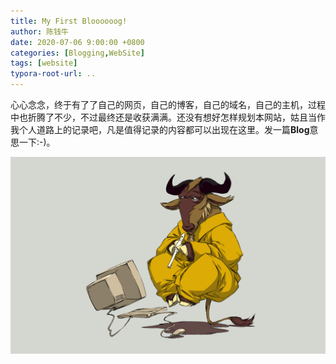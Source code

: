 ```yaml
---
title: My First Bloooooog!
author: 陈钱牛
date: 2020-07-06 9:00:00 +0800
categories: [Blogging,WebSite]
tags: [website]
typora-root-url: ..
---
```


心心念念，终于有了了自己的网页，自己的博客，自己的域名，自己的主机，过程中也折腾了不少，不过最终还是收获满满。还没有想好怎样规划本网站，姑且当作我个人道路上的记录吧，凡是值得记录的内容都可以出现在这里。发一篇**Blog**意思一下:-)。

![wallls.com_154714](/assets/img/posts/2020-07-06-My-First-Bloooooog!/wallls.com_154714.png)

